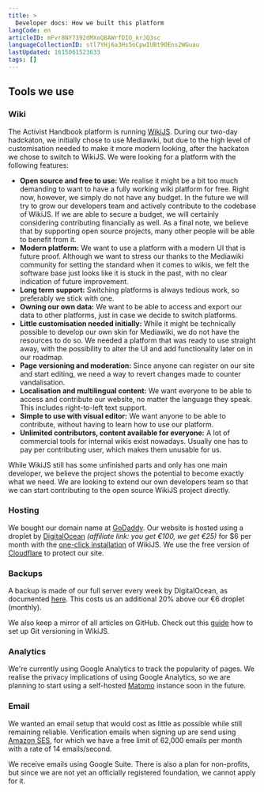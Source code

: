 ```yaml
---
title: >
  Developer docs: How we built this platform
langCode: en
articleID: mFvr8NY7392dMXoQ8AWrfDIO_krJQ3sc
languageCollectionID: stl7YHj6a3Hs5oCpwIUBt9OEns2WGuau
lastUpdated: 1615061523633
tags: []
---
```


## Tools we use

### Wiki

The Activist Handbook platform is running [WikiJS](https://wiki.js.org). During our two-day hadckaton, we initially chose to use Mediawiki, but due to the high level of customisation needed to make it more modern looking, after the hackaton we chose to switch to WikiJS. We were looking for a platform with the following features:

-   **Open source and free to use:** We realise it might be a bit too much demanding to want to have a fully working wiki platform for free. Right now, however, we simply do not have any budget. In the future we will try to grow our developers team and actively contribute to the codebase of WikiJS. If we are able to secure a budget, we will certainly considering contributing financially as well. As a final note, we believe that by supporting open source projects, many other people will be able to benefit from it.
-   **Modern platform:** We want to use a platform with a modern UI that is future proof. Although we want to stress our thanks to the Mediawiki community for setting the standard when it comes to wikis, we felt the software base just looks like it is stuck in the past, with no clear indication of future improvement.
-   **Long term support:** Switching platforms is always tedious work, so preferably we stick with one.
-   **Owning our own data:** We want to be able to access and export our data to other platforms, just in case we decide to switch platforms.
-   **Little customisation needed initially:** While it might be technically possible to develop our own skin for Mediawiki, we do not have the resources to do so. We needed a platform that was ready to use straight away, with the possibility to alter the UI and add functionality later on in our roadmap.
-   **Page versioning and moderation:** Since anyone can register on our site and start editing, we need a way to revert changes made to counter vandalisation.
-   **Localisation and multilingual content:** We want everyone to be able to access and contribute our website, no matter the language they speak. This includes right-to-left text support.
-   **Simple to use with visual editor:** We want anyone to be able to contribute, without having to learn how to use our platform.
-   **Unlimited contributors, content available for everyone:** A lot of commercial tools for internal wikis exist nowadays. Usually one has to pay per contributing user, which makes them unusable for us.

While WikiJS still has some unfinished parts and only has one main developer, we believe the project shows the potential to become exactly what we need. We are looking to extend our own developers team so that we can start contributing to the open source WikiJS project directly.

### Hosting

We bought our domain name at [GoDaddy](https://www.godaddy.com). Our website is hosted using a droplet by [DigitalOcean](https://m.do.co/c/853123d09510) _(affiliate link: you get €100, we get €25)_ for $6 per month with the [one-click installation](https://docs.requarks.io/install/digitalocean) of WikiJS. We use the free version of [Cloudflare](https://www.cloudflare.com) to protect our site.

### Backups

A backup is made of our full server every week by DigitalOcean, as documented [here](https://www.digitalocean.com/docs/images/backups/). This costs us an additional 20% above our €6 droplet (monthly).

We also keep a mirror of all articles on GitHub. Check out this [guide](https://docs.requarks.io/storage/git) how to set up Git versioning in WikiJS.

### Analytics

We're currently using Google Analytics to track the popularity of pages. We realise the privacy implications of using Google Analytics, so we are planning to start using a self-hosted [Matomo](https://matomo.org) instance soon in the future.

### Email

We wanted an email setup that would cost as little as possible while still remaining reliable. Verification emails when signing up are send using [Amazon SES](https://aws.amazon.com/ses/), for which we have a free limit of 62,000 emails per month with a rate of 14 emails/second.

We receive emails using Google Suite. There is also a plan for non-profits, but since we are not yet an officially registered foundation, we cannot apply for it.